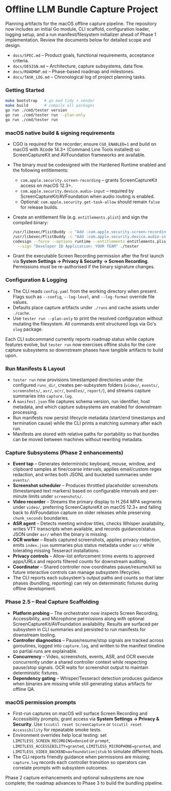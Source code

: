 # Offline LLM Bundle Capture Project

Planning artifacts for the macOS offline capture pipeline. The repository now includes an initial Go module, CLI scaffold, configuration loader, logging setup, and a run manifest/filesystem initializer ahead of Phase 1 implementation. Review the documents below for detailed scope and design.

- `docs/SPEC.md` – Product goals, functional requirements, acceptance criteria.
- `docs/DESIGN.md` – Architecture, capture subsystems, data flow.
- `docs/ROADMAP.md` – Phase-based roadmap and milestones.
- `docs/TASK_LOG.md` – Chronological log of project planning tasks.

### Getting Started

```bash
make bootstrap   # go mod tidy + vendor
make build       # compile all packages
go run ./cmd/tester version
go run ./cmd/tester run --plan-only
go run ./cmd/tester run
```

### macOS native build & signing requirements

- CGO is required for the recorder; ensure `CGO_ENABLED=1` and build on macOS with Xcode 14.3+ (Command Line Tools installed) so ScreenCaptureKit and AVFoundation frameworks are available.
- The binary must be codesigned with the Hardened Runtime enabled and the following entitlements:
  - `com.apple.security.screen-recording` – grants ScreenCaptureKit access on macOS 12.3+.
  - `com.apple.security.device.audio-input` – required by ScreenCaptureKit/AVFoundation when audio routing is enabled.
  - Optional: `com.apple.security.get-task-allow` should remain `false` for release builds.
- Create an entitlement file (e.g. `entitlements.plist`) and sign the compiled binary:

  ```bash
  /usr/libexec/PlistBuddy -c "Add :com.apple.security.screen-recording bool true" entitlements.plist
  /usr/libexec/PlistBuddy -c "Add :com.apple.security.device.audio-input bool true" entitlements.plist
  codesign --force --options runtime --entitlements entitlements.plist \
    --sign "Developer ID Application: YOUR TEAM" ./tester
  ```

- Grant the executable Screen Recording permission after the first launch via **System Settings → Privacy & Security → Screen Recording**. Permissions must be re-authorised if the binary signature changes.

### Configuration & Logging

- The CLI reads `config.yaml` from the working directory when present. Flags such as `--config`, `--log-level`, and `--log-format` override file values.
- Defaults place capture artifacts under `./runs` and cache assets under `./cache`.
- Use `tester run --plan-only` to print the resolved configuration without mutating the filesystem. All commands emit structured logs via Go's `slog` package.

Each CLI subcommand currently reports roadmap status while capture features evolve, but `tester run` now exercises offline stubs for the core capture subsystems so downstream phases have tangible artifacts to build upon.

### Run Manifests & Layout

- `tester run` now provisions timestamped directories under the configured `runs_dir`, creates per-subsystem folders (`video/`, `events/`, `screenshots/`, `asr/`, `ocr/`, `bundles/`, `report/`), and streams capture summaries into `capture.log`.
- A `manifest.json` file captures schema version, run identifier, host metadata, and which capture subsystems are enabled for downstream processing.
- Run manifests now persist lifecycle metadata (start/end timestamps and termination cause) while the CLI prints a matching summary after each run.
- Manifests are stored with relative paths for portability so that bundles can be moved between machines without rewriting metadata.

### Capture Subsystems (Phase 2 enhancements)

- **Event tap** – Generates deterministic keyboard, mouse, window, and clipboard samples at fine/coarse intervals, applies email/custom regex redaction, and writes both JSONL and bucketed summaries under `events/`.
- **Screenshot scheduler** – Produces throttled placeholder screenshots (timestamped text markers) based on configurable intervals and per-minute limits under `screenshots/`.
- **Video recorder** – Streams the primary display to H.264 MP4 segments under `video/`, preferring ScreenCaptureKit on macOS 12.3+ and falling back to AVFoundation capture on older releases while preserving `chunk_seconds` boundaries.
- **ASR agent** – Detects meeting window titles, checks Whisper availability, writes VTT transcripts when available, and records guidance/status JSON under `asr/` when the binary is missing.
- **OCR worker** – Reads captured screenshots, applies privacy redaction, emits `index.json` summaries plus status metadata under `ocr/` while tolerating missing Tesseract installations.
- **Privacy controls** – Allow-list enforcement trims events to approved apps/URLs and reports filtered counts for downstream auditing.
- **Coordinator** – Shared controller now coordinates pause/resume/kill so future interactive controls can manage subsystem lifecycles.
- The CLI reports each subsystem's output paths and counts so that later phases (bundling, reporting) can rely on deterministic fixtures during offline development.

### Phase 2.5 – Real Capture Scaffolding

- **Platform probing** – The orchestrator now inspects Screen Recording, Accessibility, and Microphone permissions along with optional ScreenCaptureKit/AVFoundation availability. Results are surfaced per subsystem in CLI summaries and persisted to run manifests for downstream tooling.
- **Controller diagnostics** – Pause/resume/stop signals are tracked across goroutines, logged into `capture.log`, and written to the manifest timeline so partial runs are explainable.
- **Concurrency** – Video, screenshots, events, ASR, and OCR execute concurrently under a shared controller context while respecting pause/stop signals. OCR waits for screenshot output to maintain deterministic fixtures.
- **Dependency gating** – Whisper/Tesseract detection produces guidance when binaries are missing while still generating status artifacts for offline QA.

### macOS permission prompts

- First-run captures on macOS will surface Screen Recording and Accessibility prompts; grant access via **System Settings → Privacy & Security**. Use `tccutil reset ScreenCapture` or `tccutil reset Accessibility` for repeatable smoke tests.
- Environment overrides help local testing: set `LIMITLESS_SCREEN_RECORDING=denied` or `prompt`, `LIMITLESS_ACCESSIBILITY=granted`, `LIMITLESS_MICROPHONE=granted`, and `LIMITLESS_VIDEO_BACKEND=avfoundation|stub` to simulate different hosts.
- The CLI reports friendly guidance when permissions are missing; `capture.log` records each controller transition so operators can correlate prompts with subsystem outcomes.

Phase 2 capture enhancements and optional subsystems are now complete; the roadmap advances to Phase 3 to build the bundling pipeline.

